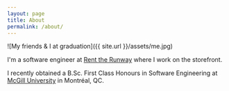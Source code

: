 ```yaml
---
layout: page
title: About
permalink: /about/
---
```


![My friends & I at graduation]({{ site.url }}/assets/me.jpg)

I'm a software engineer at [Rent the Runway](http://www.renttherunway.com) where I work on the storefront. 

I recently obtained a B.Sc. First Class Honours in Software Engineering at [McGill University](http://www.mcgill.ca) in Montréal, QC.